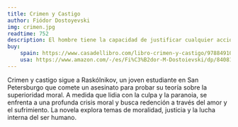 ```yaml
---
title: Crimen y Castigo
author: Fiódor Dostoyevski
img: crimen.jpg
readtime: 752
description: El hombre tiene la capacidad de justificar cualquier acción, por muy atroz que sea.
buy:
    spain: https://www.casadellibro.com/libro-crimen-y-castigo/9788491050063/2549214?srsltid=AfmBOor9pc99GQI_h8edilxNQsa3qfwVPzNCdL-yQWtALDanWVqUdSjV
    usa: https://www.amazon.com/-/es/Fi%C3%B2dor-M-Dostoievski/dp/8408160524
---
```

Crimen y castigo sigue a Raskólnikov, un joven estudiante en San Petersburgo que comete un asesinato para probar su teoría sobre la superioridad moral. A medida que lidia con la culpa y la paranoia, se enfrenta a una profunda crisis moral y busca redención a través del amor y el sufrimiento. La novela explora temas de moralidad, justicia y la lucha interna del ser humano.